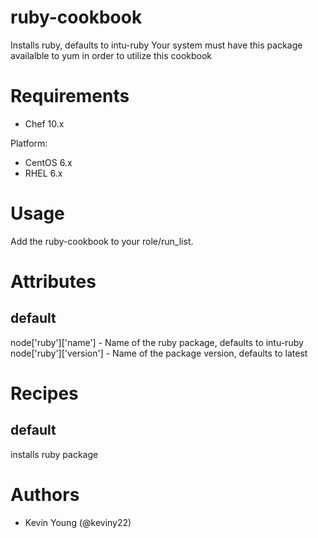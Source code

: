 # ruby-cookbook
Installs ruby, defaults to intu-ruby 
Your system must have this package availalble to yum in order to utilize this cookbook

# Requirements
* Chef 10.x

Platform:
* CentOS 6.x
* RHEL 6.x

# Usage
Add the ruby-cookbook to your role/run_list.

# Attributes
## default
node['ruby']['name'] - Name of the ruby package, defaults to intu-ruby
node['ruby']['version'] - Name of the package version, defaults to latest


# Recipes
## default
installs ruby package


# Authors
* Kevin Young (@keviny22)
